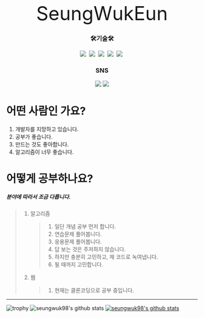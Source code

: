 <div align="center" style="font-size:50px;">SeungWukEun</div>

<h3 align="center">🛠기술🛠</h3>
<p align="center">
  <img src="https://img.shields.io/badge/Python-3766AB?style=flat-square&logo=Python&logoColor=white"/></a>&nbsp 
  <img src="https://img.shields.io/badge/C++-00599C?style=flat-square&logo=C%2B%2B&logoColor=white"/></a>&nbsp 
  <img src="https://img.shields.io/badge/Java-007396?style=flat-square&logo=Java&logoColor=white"/></a>&nbsp 
  <img src="https://img.shields.io/badge/Javascript-ffb13b?style=flat-square&logo=javascript&logoColor=white"/></a>&nbsp 
  <img src="https://img.shields.io/badge/css-1572B6?style=flat-square&logo=css3&logoColor=white"/></a>&nbsp 
</p>

<h3 align="center">SNS</h3>
<p align="center">
<a href="https://www.instagram.com/seungwukeun/" target="_blank"><img src="https://img.shields.io/badge/instagram-E4405F?style=flat-square&logo=Instagram&logoColor=white"/></a>
<a href="https://www.youtube.com/channel/UCUxQp32ZsyJnLxvFnwul2lQ" target="_blank"><img src="https://img.shields.io/badge/youtube-FF0000?style=flat-square&logo=YouTube&logoColor=white"/></a>
</p>
  
  
# 어떤 사람인 가요?
1. 개발자를 지망하고 있습니다.
2. 공부가 좋습니다.
3. 만드는 것도 좋아합니다.
4. 알고리즘이 너무 좋습니다.

# 어떻게 공부하나요?
##### 분야에 따라서 조금 다릅니다.
> 1. 알고리즘
>       > 1. 일단 개념 공부 먼저 합니다.
>       > 2. 연습문제 풀어봅니다.
>       > 3. 응용문제 풀어봅니다.
>       > 4. 답 보는 것은 주저하지 않습니다.
>       > 5. 하지만 충분히 고민하고, 제 코드로 녹여냅니다.
>       > 6. 될 때까지 고민합니다.
> 2. 웹
>       > 1. 현재는 클론코딩으로 공부 중입니다.
---------------------------------------

![trophy](https://github-profile-trophy.vercel.app/?username=seungwuk98)
![seungwuk98's github stats](https://github-readme-stats.vercel.app/api?username=seungwuk98&show_icons=true)
[![seungwuk98's github stats](https://github-readme-stats.vercel.app/api/top-langs/?username=seungwuk98&show_icons=true&hide_border=true&title_color=004386&icon_color=004386&layout=compact)](https://github.com/seungwuk98)
